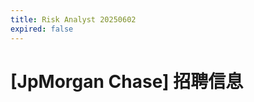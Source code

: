 ```yaml
---
title: Risk Analyst 20250602
expired: false
---
```


# [JpMorgan Chase] 招聘信息

<JobPostingTable job-posting-json-path="jpmorganchase/data/risk-analyst-20250602.json" />
